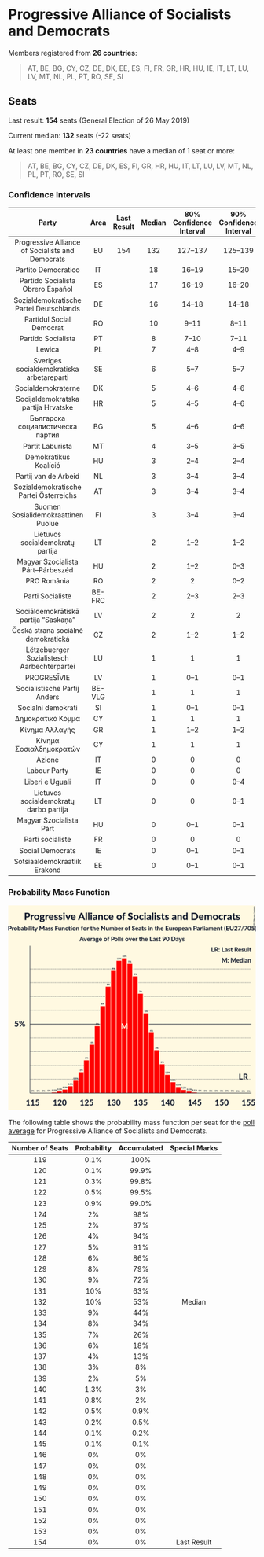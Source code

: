 # Progressive Alliance of Socialists and Democrats

Members registered from **26 countries**:

> AT, BE, BG, CY, CZ, DE, DK, EE, ES, FI, FR, GR, HR, HU, IE, IT, LT, LU, LV, MT, NL, PL, PT, RO, SE, SI

## Seats

Last result: **154** seats (General Election of 26 May 2019)

Current median: **132** seats (-22 seats)

At least one member in **23 countries** have a median of 1 seat or more:

> AT, BE, BG, CY, CZ, DE, DK, ES, FI, GR, HR, HU, IT, LT, LU, LV, MT, NL, PL, PT, RO, SE, SI

### Confidence Intervals

| Party | Area | Last Result | Median | 80% Confidence Interval | 90% Confidence Interval | 95% Confidence Interval | 99% Confidence Interval |
|:-----:|:----:|:-----------:|:------:|:-----------------------:|:-----------------------:|:-----------------------:|:-----------------------:|
| Progressive Alliance of Socialists and Democrats | EU | 154 | 132 | 127–137 | 125–139 | 124–140 | 122–142 |
| Partito Democratico | IT | | 18 | 16–19 | 15–20 | 15–20 | 14–21 |
| Partido Socialista Obrero Español | ES | | 17 | 16–19 | 16–20 | 15–20 | 15–21 |
| Sozialdemokratische Partei Deutschlands | DE | | 16 | 14–18 | 14–18 | 14–19 | 13–20 |
| Partidul Social Democrat | RO | | 10 | 9–11 | 8–11 | 8–11 | 8–12 |
| Partido Socialista | PT | | 8 | 7–10 | 7–11 | 7–11 | 6–11 |
| Lewica | PL | | 7 | 4–8 | 4–9 | 3–9 | 3–9 |
| Sveriges socialdemokratiska arbetareparti | SE | | 6 | 5–7 | 5–7 | 5–7 | 4–7 |
| Socialdemokraterne | DK | | 5 | 4–6 | 4–6 | 4–6 | 4–6 |
| Socijaldemokratska partija Hrvatske | HR | | 5 | 4–5 | 4–6 | 4–6 | 4–6 |
| Българска социалистическа партия | BG | | 5 | 4–6 | 4–6 | 4–6 | 4–6 |
| Partit Laburista | MT | | 4 | 3–5 | 3–5 | 3–5 | 3–5 |
| Demokratikus Koalíció | HU | | 3 | 2–4 | 2–4 | 2–4 | 2–4 |
| Partij van de Arbeid | NL | | 3 | 3–4 | 3–4 | 2–4 | 2–4 |
| Sozialdemokratische Partei Österreichs | AT | | 3 | 3–4 | 3–4 | 2–4 | 2–4 |
| Suomen Sosialidemokraattinen Puolue | FI | | 3 | 3–4 | 3–4 | 2–4 | 2–4 |
| Lietuvos socialdemokratų partija | LT | | 2 | 1–2 | 1–2 | 1–3 | 1–3 |
| Magyar Szocialista Párt–Párbeszéd | HU | | 2 | 1–2 | 0–3 | 0–3 | 0–3 |
| PRO România | RO | | 2 | 2 | 0–2 | 0–3 | 0–3 |
| Parti Socialiste | BE-FRC | | 2 | 2–3 | 2–3 | 2–3 | 2–3 |
| Sociāldemokrātiskā partija “Saskaņa” | LV | | 2 | 2 | 2 | 2 | 1–2 |
| Česká strana sociálně demokratická | CZ | | 2 | 1–2 | 1–2 | 0–2 | 0–3 |
| Lëtzebuerger Sozialistesch Aarbechterpartei | LU | | 1 | 1 | 1 | 1 | 1 |
| PROGRESĪVIE | LV | | 1 | 0–1 | 0–1 | 0–1 | 0–1 |
| Socialistische Partij Anders | BE-VLG | | 1 | 1 | 1 | 1 | 1 |
| Socialni demokrati | SI | | 1 | 0–1 | 0–1 | 0–1 | 0–2 |
| Δημοκρατικό Κόμμα | CY | | 1 | 1 | 1 | 1 | 1 |
| Κίνημα Αλλαγής | GR | | 1 | 1–2 | 1–2 | 1–2 | 1–2 |
| Κίνημα Σοσιαλδημοκρατών | CY | | 1 | 1 | 1 | 1 | 1 |
| Azione | IT | | 0 | 0 | 0 | 0 | 0 |
| Labour Party | IE | | 0 | 0 | 0 | 0 | 0 |
| Liberi e Uguali | IT | | 0 | 0 | 0–4 | 0–4 | 0–4 |
| Lietuvos socialdemokratų darbo partija | LT | | 0 | 0 | 0–1 | 0–1 | 0–1 |
| Magyar Szocialista Párt | HU | | 0 | 0–1 | 0–1 | 0–1 | 0–1 |
| Parti socialiste | FR | | 0 | 0 | 0 | 0 | 0 |
| Social Democrats | IE | | 0 | 0–1 | 0–1 | 0–1 | 0–1 |
| Sotsiaaldemokraatlik Erakond | EE | | 0 | 0–1 | 0–1 | 0–1 | 0–1 |

### Probability Mass Function

![Graph with seats probability mass function not yet produced](average-2020-04-30-seats-pmf-progressiveallianceofsocialistsanddemocrats.png "Seats Probability Mass Function")

The following table shows the probability mass function per seat for the [poll average](average-2020-04-30.html) for Progressive Alliance of Socialists and Democrats.

| Number of Seats | Probability | Accumulated | Special Marks |
|:---------------:|:-----------:|:-----------:|:-------------:|
| 119 | 0.1% | 100% |  |
| 120 | 0.1% | 99.9% |  |
| 121 | 0.3% | 99.8% |  |
| 122 | 0.5% | 99.5% |  |
| 123 | 0.9% | 99.0% |  |
| 124 | 2% | 98% |  |
| 125 | 2% | 97% |  |
| 126 | 4% | 94% |  |
| 127 | 5% | 91% |  |
| 128 | 6% | 86% |  |
| 129 | 8% | 79% |  |
| 130 | 9% | 72% |  |
| 131 | 10% | 63% |  |
| 132 | 10% | 53% | Median |
| 133 | 9% | 44% |  |
| 134 | 8% | 34% |  |
| 135 | 7% | 26% |  |
| 136 | 6% | 18% |  |
| 137 | 4% | 13% |  |
| 138 | 3% | 8% |  |
| 139 | 2% | 5% |  |
| 140 | 1.3% | 3% |  |
| 141 | 0.8% | 2% |  |
| 142 | 0.5% | 0.9% |  |
| 143 | 0.2% | 0.5% |  |
| 144 | 0.1% | 0.2% |  |
| 145 | 0.1% | 0.1% |  |
| 146 | 0% | 0% |  |
| 147 | 0% | 0% |  |
| 148 | 0% | 0% |  |
| 149 | 0% | 0% |  |
| 150 | 0% | 0% |  |
| 151 | 0% | 0% |  |
| 152 | 0% | 0% |  |
| 153 | 0% | 0% |  |
| 154 | 0% | 0% | Last Result |


